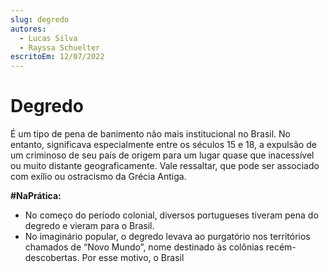 ```yaml
---
slug: degredo
autores:
  - Lucas Silva
  - Rayssa Schuelter
escritoEm: 12/07/2022
---
```


# Degredo

É um tipo de pena de banimento não mais institucional no Brasil. No entanto, significava especialmente entre os séculos 15 e 18, a expulsão de um criminoso de seu país de origem para um lugar quase que inacessível ou muito distante geograficamente. Vale ressaltar, que pode ser associado com exílio ou ostracismo da Grécia Antiga.

**#NaPrática:**

- No começo do período colonial, diversos portugueses tiveram pena do degredo e vieram para o Brasil.
- No imaginário popular, o degredo levava ao purgatório nos territórios chamados de “Novo Mundo”, nome destinado às colônias recém-descobertas. Por esse motivo, o Brasil

